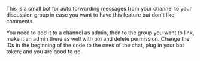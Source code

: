 This is a small bot for auto forwarding messages from your channel to your discussion group in case you want to have this feature but don't like comments.

You need to add it to a channel as admin, then to the group you want to link, make it an admin there as well with pin and delete permission. Change the IDs in the beginning of the code to the ones of the chat, plug in your bot token; and you are good to go.